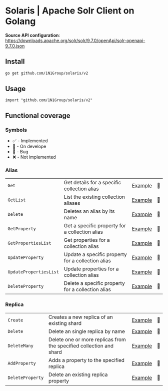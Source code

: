 # Solaris | Apache Solr Client on Golang 

**Source API configuration**: https://downloads.apache.org/solr/solr/9.7.0/openApi/solr-openapi-9.7.0.json

## Install
```bash
go get github.com/1N1Group/solaris/v2
```

## Usage

```golang
import "github.com/1N1Group/solaris/v2"
```

## Functional coverage

### Symbols

- ✅ - Implemented
- 💊 - On develope
- 🐞 - Bug
- ❌ - Not implemented

### Alias

|   |   |   |   |
| - | - | - | - |
| `Get` | Get details for a specific collection alias | [Example](./examples/alias/README.md#get) |💊|
| `GetList` | List the existing collection aliases | [Example](./examples/alias/README.md#getlist) |💊|
| `Delete` | Deletes an alias by its name | [Example](./examples/alias/README.md#delete) |💊|
| `GetProperty` | Get a specific property for a collection alias | [Example](./examples/alias/README.md#getproperty) |💊|
| `GetPropertiesList` | Get properties for a collection alias | [Example](./examples/alias/README.md#getpropertieslist) |💊|
| `UpdateProperty` | Update a specific property for a collection alias | [Example](./examples/alias/README.md#updateproperty) |💊|
| `UpdatePropertiesList` | Update properties for a collection alias | [Example](./examples/alias/README.md#updatepropertieslist) |💊|
| `DeleteProperty` | Delete a specific property for a collection alias | [Example](./examples/alias/README.md#deleteproperty) |💊|

### Replica

|   |   |   |   |
| - | - | - | - |
| `Create` | Creates a new replica of an existing shard | [Example](./examples/replica/README.md#create) |💊|
| `Delete` | Delete an single replica by name | [Example](./examples/replica/README.md#delete) |💊|
| `DeleteMany` | Delete one or more replicas from the specified collection and shard | [Example](./examples/replica/README.md#deletemany) |💊|
| `AddProperty` | Adds a property to the specified replica | [Example](./examples/replica/README.md#addproperty) |💊|
| `DeleteProperty` | Delete an existing replica property | [Example](./examples/replica/README.md#deleteproperty) |💊|
